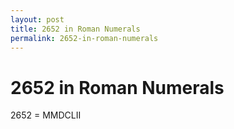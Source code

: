 ```yaml
---
layout: post
title: 2652 in Roman Numerals
permalink: 2652-in-roman-numerals
---
```


# 2652 in Roman Numerals

2652 = MMDCLII

